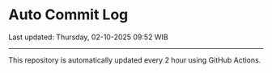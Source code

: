 # Auto Commit Log

Last updated: Thursday, 02-10-2025 09:52 WIB

---

This repository is automatically updated every 2 hour using GitHub Actions.
